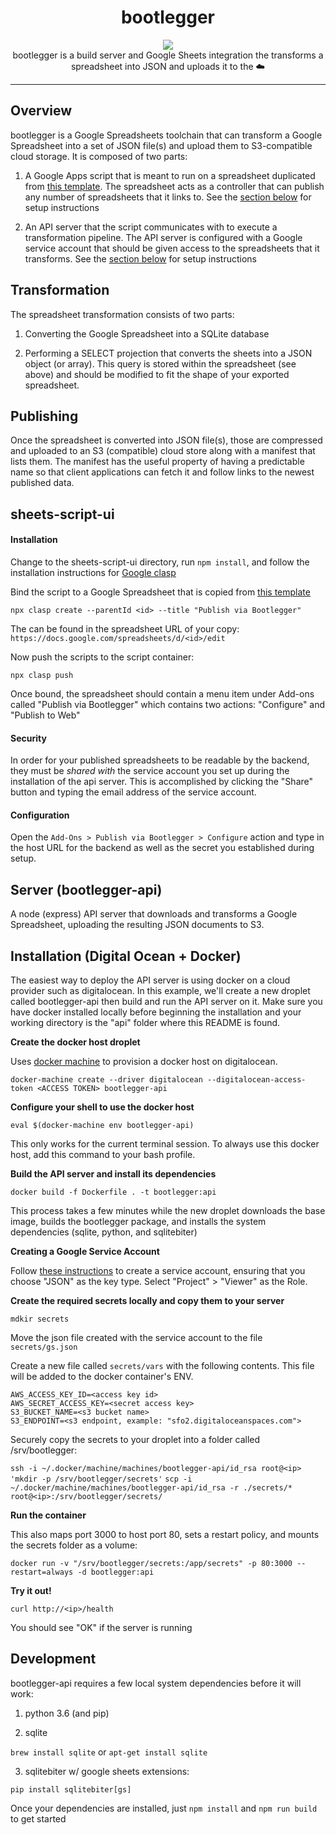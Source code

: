<center><h1>bootlegger</h1><div style="margin: 0 auto;"><img src="https://brandoncroftcom.sfo2.cdn.digitaloceanspaces.com/SS_Banshee.jpg" /><br/>bootlegger is a build server and Google Sheets integration the transforms a spreadsheet into JSON and uploads it to the ☁️</div></center>

---

## Overview

bootlegger is a Google Spreadsheets toolchain that can transform a Google Spreadsheet into a set of JSON file(s) and upload them to S3-compatible cloud storage. It is composed of two parts:

1. A Google Apps script that is meant to run on a spreadsheet duplicated from [this template](https://docs.google.com/spreadsheets/d/1TOHNH2mR0RovUyoUx081WSgwqLTDNV24syjSGeR5VG0/edit#gid=0). The spreadsheet acts as a controller that can publish any number of spreadsheets that it links to. See the [section below](#sheets-script-ui) for setup instructions

2. An API server that the script communicates with to execute a transformation pipeline. The API server is configured with a Google service account that should be given access to the spreadsheets that it transforms. See the [section below](#server) for setup instructions

## Transformation

The spreadsheet transformation consists of two parts:

1. Converting the Google Spreadsheet into a SQLite database

2. Performing a SELECT projection that converts the sheets into a JSON object (or array). This query is stored within the spreadsheet (see above) and should be modified to fit the shape of your exported spreadsheet.

## Publishing

Once the spreadsheet is converted into JSON file(s), those are compressed and uploaded to an S3 (compatible) cloud store along with a manifest that lists them. The manifest has the useful property of having a predictable name so that client applications can fetch it and follow links to the newest published data.

## sheets-script-ui

#### Installation

Change to the sheets-script-ui directory, run `npm install`, and follow the installation instructions for [Google clasp](https://github.com/google/clasp)

Bind the script to a Google Spreadsheet that is copied from [this template](https://docs.google.com/spreadsheets/d/1TOHNH2mR0RovUyoUx081WSgwqLTDNV24syjSGeR5VG0/edit#gid=0)

`npx clasp create --parentId <id> --title "Publish via Bootlegger"`

The <id> can be found in the spreadsheet URL of your copy: `https://docs.google.com/spreadsheets/d/<id>/edit`

Now push the scripts to the script container:

`npx clasp push`

Once bound, the spreadsheet should contain a menu item under Add-ons called "Publish via Bootlegger" which contains two actions: "Configure" and "Publish to Web"

#### Security

In order for your published spreadsheets to be readable by the backend, they must be _shared with_ the service account you set up during the installation of the api server. This is accomplished by clicking the "Share" button and typing the email address of the service account.

#### Configuration

Open the `Add-Ons > Publish via Bootlegger > Configure` action and type in the host URL for the backend as well as the secret you established during setup.

## Server (bootlegger-api)

A node (express) API server that downloads and transforms a Google Spreadsheet, uploading the resulting JSON documents to S3.

## Installation (Digital Ocean + Docker)

The easiest way to deploy the API server is using docker on a cloud provider such as digitalocean. In this example, we'll create a new droplet called bootlegger-api then build and run the API server on it. Make sure you have docker installed locally before beginning the installation and your working directory is the "api" folder where this README is found.

**Create the docker host droplet**

Uses [docker machine](https://docs.docker.com/machine/) to provision a docker host on digitalocean.

`docker-machine create --driver digitalocean --digitalocean-access-token <ACCESS TOKEN> bootlegger-api`

**Configure your shell to use the docker host**

`eval $(docker-machine env bootlegger-api)`

This only works for the current terminal session. To always use this docker host, add this command to your bash profile.

**Build the API server and install its dependencies**

`docker build -f Dockerfile . -t bootlegger:api`

This process takes a few minutes while the new droplet downloads the base image, builds the bootlegger package, and installs the system dependencies (sqlite, python, and sqlitebiter)

**Creating a Google Service Account**

Follow [these instructions](https://support.google.com/a/answer/7378726?hl=en) to create a service account, ensuring that you choose "JSON" as the key type. Select "Project" > "Viewer" as the Role.

**Create the required secrets locally and copy them to your server**

`mdkir secrets`

Move the json file created with the service account to the file `secrets/gs.json`

Create a new file called `secrets/vars` with the following contents. This file will be added to the docker container's ENV.

```
AWS_ACCESS_KEY_ID=<access key id>
AWS_SECRET_ACCESS_KEY=<secret access key>
S3_BUCKET_NAME=<s3 bucket name>
S3_ENDPOINT=<s3 endpoint, example: "sfo2.digitaloceanspaces.com">
```

Securely copy the secrets to your droplet into a folder called /srv/bootlegger:

`ssh -i ~/.docker/machine/machines/bootlegger-api/id_rsa root@<ip> 'mkdir -p /srv/bootlegger/secrets'`
`scp -i ~/.docker/machine/machines/bootlegger-api/id_rsa -r ./secrets/* root@<ip>:/srv/bootlegger/secrets/`

**Run the container**

This also maps port 3000 to host port 80, sets a restart policy, and mounts the secrets folder as a volume:

`docker run -v "/srv/bootlegger/secrets:/app/secrets" -p 80:3000 --restart=always -d bootlegger:api`

**Try it out!**

`curl http://<ip>/health`

You should see "OK" if the server is running

## Development

bootlegger-api requires a few local system dependencies before it will work:

1. python 3.6 (and pip)

2. sqlite

`brew install sqlite` or `apt-get install sqlite`

3. sqlitebiter w/ google sheets extensions:

`pip install sqlitebiter[gs]`

Once your dependencies are installed, just `npm install` and `npm run build` to get started
